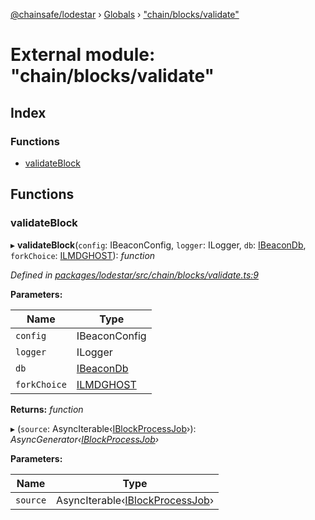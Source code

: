 [@chainsafe/lodestar](../README.md) › [Globals](../globals.md) › ["chain/blocks/validate"](_chain_blocks_validate_.md)

# External module: "chain/blocks/validate"

## Index

### Functions

* [validateBlock](_chain_blocks_validate_.md#validateblock)

## Functions

###  validateBlock

▸ **validateBlock**(`config`: IBeaconConfig, `logger`: ILogger, `db`: [IBeaconDb](../interfaces/_db_api_beacon_interface_.ibeacondb.md), `forkChoice`: [ILMDGHOST](../interfaces/_chain_forkchoice_interface_.ilmdghost.md)): *function*

*Defined in [packages/lodestar/src/chain/blocks/validate.ts:9](https://github.com/ChainSafe/lodestar/blob/618cb3037/packages/lodestar/src/chain/blocks/validate.ts#L9)*

**Parameters:**

Name | Type |
------ | ------ |
`config` | IBeaconConfig |
`logger` | ILogger |
`db` | [IBeaconDb](../interfaces/_db_api_beacon_interface_.ibeacondb.md) |
`forkChoice` | [ILMDGHOST](../interfaces/_chain_forkchoice_interface_.ilmdghost.md) |

**Returns:** *function*

▸ (`source`: AsyncIterable‹[IBlockProcessJob](../interfaces/_chain_chain_.iblockprocessjob.md)›): *AsyncGenerator‹[IBlockProcessJob](../interfaces/_chain_chain_.iblockprocessjob.md)›*

**Parameters:**

Name | Type |
------ | ------ |
`source` | AsyncIterable‹[IBlockProcessJob](../interfaces/_chain_chain_.iblockprocessjob.md)› |
